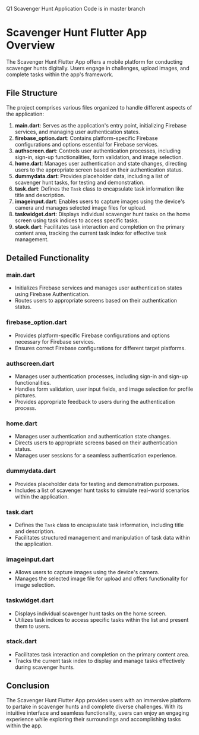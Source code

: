 Q1 Scavenger Hunt Application
Code is in master branch

# Scavenger Hunt Flutter App Overview

The Scavenger Hunt Flutter App offers a mobile platform for conducting scavenger hunts digitally. Users engage in challenges, upload images, and complete tasks within the app's framework.

## File Structure

The project comprises various files organized to handle different aspects of the application:

1. **main.dart**: Serves as the application's entry point, initializing Firebase services, and managing user authentication states.
2. **firebase_option.dart**: Contains platform-specific Firebase configurations and options essential for Firebase services.
3. **authscreen.dart**: Controls user authentication processes, including sign-in, sign-up functionalities, form validation, and image selection.
4. **home.dart**: Manages user authentication and state changes, directing users to the appropriate screen based on their authentication status.
5. **dummydata.dart**: Provides placeholder data, including a list of scavenger hunt tasks, for testing and demonstration.
6. **task.dart**: Defines the `Task` class to encapsulate task information like title and description.
7. **imageinput.dart**: Enables users to capture images using the device's camera and manages selected image files for upload.
8. **taskwidget.dart**: Displays individual scavenger hunt tasks on the home screen using task indices to access specific tasks.
9. **stack.dart**: Facilitates task interaction and completion on the primary content area, tracking the current task index for effective task management.

## Detailed Functionality

### main.dart

- Initializes Firebase services and manages user authentication states using Firebase Authentication.
- Routes users to appropriate screens based on their authentication status.

### firebase_option.dart

- Provides platform-specific Firebase configurations and options necessary for Firebase services.
- Ensures correct Firebase configurations for different target platforms.

### authscreen.dart

- Manages user authentication processes, including sign-in and sign-up functionalities.
- Handles form validation, user input fields, and image selection for profile pictures.
- Provides appropriate feedback to users during the authentication process.

### home.dart

- Manages user authentication and authentication state changes.
- Directs users to appropriate screens based on their authentication status.
- Manages user sessions for a seamless authentication experience.

### dummydata.dart

- Provides placeholder data for testing and demonstration purposes.
- Includes a list of scavenger hunt tasks to simulate real-world scenarios within the application.

### task.dart

- Defines the `Task` class to encapsulate task information, including title and description.
- Facilitates structured management and manipulation of task data within the application.

### imageinput.dart

- Allows users to capture images using the device's camera.
- Manages the selected image file for upload and offers functionality for image selection.

### taskwidget.dart

- Displays individual scavenger hunt tasks on the home screen.
- Utilizes task indices to access specific tasks within the list and present them to users.

### stack.dart

- Facilitates task interaction and completion on the primary content area.
- Tracks the current task index to display and manage tasks effectively during scavenger hunts.

## Conclusion

The Scavenger Hunt Flutter App provides users with an immersive platform to partake in scavenger hunts and complete diverse challenges. With its intuitive interface and seamless functionality, users can enjoy an engaging experience while exploring their surroundings and accomplishing tasks within the app.
